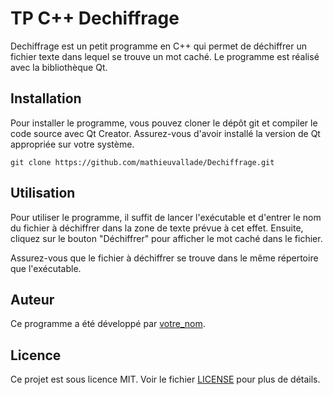 # TP C++ Dechiffrage

Dechiffrage est un petit programme en C++ qui permet de déchiffrer un fichier texte dans lequel se trouve un mot caché. Le programme est réalisé avec la bibliothèque Qt.

## Installation

Pour installer le programme, vous pouvez cloner le dépôt git et compiler le code source avec Qt Creator. Assurez-vous d'avoir installé la version de Qt appropriée sur votre système.

```
git clone https://github.com/mathieuvallade/Dechiffrage.git
```

## Utilisation

Pour utiliser le programme, il suffit de lancer l'exécutable et d'entrer le nom du fichier à déchiffrer dans la zone de texte prévue à cet effet. Ensuite, cliquez sur le bouton "Déchiffrer" pour afficher le mot caché dans le fichier.

Assurez-vous que le fichier à déchiffrer se trouve dans le même répertoire que l'exécutable.

## Auteur

Ce programme a été développé par [votre_nom](https://github.com/votre_nom).

## Licence

Ce projet est sous licence MIT. Voir le fichier [LICENSE](LICENSE) pour plus de détails.
